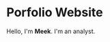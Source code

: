 # Porfolio Website

Hello, I'm **Meek**. I'm an analyst.

<!-- https://codepen.io/shshaw/pen/XbxvNj -->
